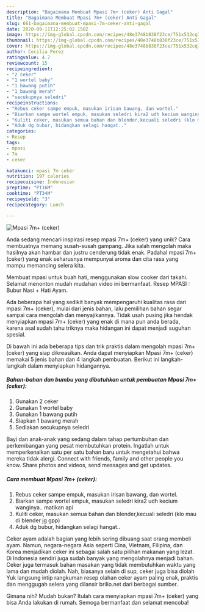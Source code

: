 ```yaml
---
description: "Bagaimana Membuat Mpasi 7m+ (ceker) Anti Gagal"
title: "Bagaimana Membuat Mpasi 7m+ (ceker) Anti Gagal"
slug: 661-bagaimana-membuat-mpasi-7m-ceker-anti-gagal
date: 2020-09-11T12:25:02.150Z
image: https://img-global.cpcdn.com/recipes/48e3748b838f23ce/751x532cq70/mpasi-7m-ceker-foto-resep-utama.jpg
thumbnail: https://img-global.cpcdn.com/recipes/48e3748b838f23ce/751x532cq70/mpasi-7m-ceker-foto-resep-utama.jpg
cover: https://img-global.cpcdn.com/recipes/48e3748b838f23ce/751x532cq70/mpasi-7m-ceker-foto-resep-utama.jpg
author: Cecilia Perez
ratingvalue: 4.7
reviewcount: 15
recipeingredient:
- "2 ceker"
- "1 wortel baby"
- "1 bawang putih"
- "1 bawang merah"
- "secukupnya seledri"
recipeinstructions:
- "Rebus ceker sampe empuk, masukan irisan bawang, dan wortel."
- "Biarkan sampe wortel empuk, masukan seledri kira2 udh kecium wanginya.. matikan api"
- "Kuliti ceker, masukan semua bahan dan blender,kecuali seledri (klo mau di blender jg gpp)"
- "Aduk dg bubur, hidangkan selagi hangat.."
categories:
- Resep
tags:
- mpasi
- 7m
- ceker

katakunci: mpasi 7m ceker 
nutrition: 197 calories
recipecuisine: Indonesian
preptime: "PT16M"
cooktime: "PT34M"
recipeyield: "3"
recipecategory: Lunch

---
```



![Mpasi 7m+ (ceker)](https://img-global.cpcdn.com/recipes/48e3748b838f23ce/751x532cq70/mpasi-7m-ceker-foto-resep-utama.jpg)

Anda sedang mencari inspirasi resep mpasi 7m+ (ceker) yang unik? Cara membuatnya memang susah-susah gampang. Jika salah mengolah maka hasilnya akan hambar dan justru cenderung tidak enak. Padahal mpasi 7m+ (ceker) yang enak seharusnya mempunyai aroma dan cita rasa yang mampu memancing selera kita.

Membuat mpasi untuk buah hati, menggunakan slow cooker dari takahi. Selamat menonton mudah mudahan video ini bermanfaat. Resep MPASI : Bubur Nasi + Hati Ayam.

Ada beberapa hal yang sedikit banyak mempengaruhi kualitas rasa dari mpasi 7m+ (ceker), mulai dari jenis bahan, lalu pemilihan bahan segar sampai cara mengolah dan menyajikannya. Tidak usah pusing jika hendak menyiapkan mpasi 7m+ (ceker) yang enak di mana pun anda berada, karena asal sudah tahu triknya maka hidangan ini dapat menjadi suguhan spesial.


Di bawah ini ada beberapa tips dan trik praktis dalam mengolah mpasi 7m+ (ceker) yang siap dikreasikan. Anda dapat menyiapkan Mpasi 7m+ (ceker) memakai 5 jenis bahan dan 4 langkah pembuatan. Berikut ini langkah-langkah dalam menyiapkan hidangannya.

<!--inarticleads1-->

##### Bahan-bahan dan bumbu yang dibutuhkan untuk pembuatan Mpasi 7m+ (ceker):

1. Gunakan 2 ceker
1. Gunakan 1 wortel baby
1. Gunakan 1 bawang putih
1. Siapkan 1 bawang merah
1. Sediakan secukupnya seledri


Bayi dan anak-anak yang sedang dalam tahap pertumbuhan dan perkembangan yang pesat membutuhkan protein. Ingatlah untuk memperkenalkan satu per satu bahan baru untuk mengetahui bahwa mereka tidak alergi. Connect with friends, family and other people you know. Share photos and videos, send messages and get updates. 

<!--inarticleads2-->

##### Cara membuat Mpasi 7m+ (ceker):

1. Rebus ceker sampe empuk, masukan irisan bawang, dan wortel.
1. Biarkan sampe wortel empuk, masukan seledri kira2 udh kecium wanginya.. matikan api
1. Kuliti ceker, masukan semua bahan dan blender,kecuali seledri (klo mau di blender jg gpp)
1. Aduk dg bubur, hidangkan selagi hangat..


Ceker ayam adalah bagian yang lebih sering dibuang saat orang membeli ayam. Namun, negara-negara Asia seperti Cina, Vietnam, Filipina, dan Korea menjadikan ceker ini sebagai salah satu pilihan makanan yang lezat. Di Indonesia sendiri juga sudah banyak yang mengolahnya menjadi bahan. Ceker juga termasuk bahan masakan yang tidak membutuhkan waktu yang lama dan mudah diolah. Nah, biasanya selain di sup, ceker juga bisa diolah Yuk langsung intip rangkuman resep olahan ceker ayam paling enak, praktis dan menggugah selera yang dilansir brilio.net dari berbagai sumber. 

Gimana nih? Mudah bukan? Itulah cara menyiapkan mpasi 7m+ (ceker) yang bisa Anda lakukan di rumah. Semoga bermanfaat dan selamat mencoba!

